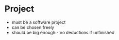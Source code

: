# Project

- must be a software project
- can be chosen freely
- should be big enough - no deductions if unfinished
